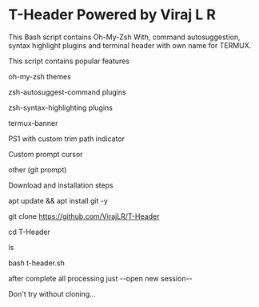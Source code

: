 # T-Header Powered by Viraj L R

This Bash script contains Oh-My-Zsh With, command autosuggestion, syntax highlight plugins and terminal header with own name for TERMUX.

This script contains popular features

 oh-my-zsh themes

 zsh-autosuggest-command plugins

 zsh-syntax-highlighting plugins

 termux-banner

 PS1 with custom trim path indicator

 Custom prompt cursor

 other (git prompt)

Download and installation steps

apt update && apt install git -y

git clone https://github.com/VirajLR/T-Header 

cd T-Header

ls

bash t-header.sh

after complete all processing just --open new session--


Don't try without cloning...
